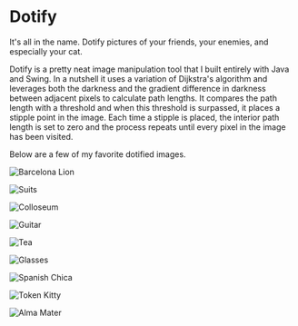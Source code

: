 Dotify
======

It's all in the name. Dotify pictures of your friends, your enemies, and especially your cat.

Dotify is a pretty neat image manipulation tool that I built entirely with Java and Swing.
In a nutshell it uses a variation of Dijkstra's algorithm and leverages both the darkness and the
gradient difference in darkness between adjacent pixels to calculate path lengths. It compares the path 
length with a threshold and when this threshold is surpassed, it places a stipple point in the image.  Each 
time a stipple is placed, the interior path length is set to zero and the process repeats until every pixel
in the image has been visited.

Below are a few of my favorite dotified images.

![Barcelona Lion](examples/barcalion.jpg)

![Suits](examples/class.png)

![Colloseum](examples/colo.png)

![Guitar](examples/guitar.tiff)

![Tea](examples/jason.tiff)

![Glasses](examples/lucas_looney.png)

![Spanish Chica](examples/maria.tiff)

![Token Kitty](examples/mj.tiff)

![Alma Mater](examples/rotunda.jpg)
